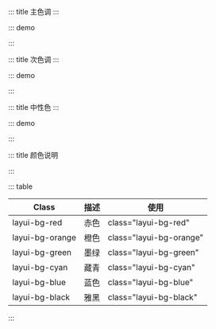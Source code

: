 ::: title 主色调
:::

::: demo

<template>
    <ul class="layui-row layui-col-space15">
        <li class="layui-col-sm6">
            <div style="background-color: #009688;padding:10px;color:whitesmoke;padding:30px;border-radius:2px;">
                <p>#009688</p><p>
                </p><p tips="">主色调之一</p>
            </div>
        </li>
        <li class="layui-col-sm6">
            <div style="background-color: #5FB878;padding:10px;color:whitesmoke;padding:30px;border-radius:2px;">
                <p>#5FB878</p><p>
                </p><p tips="">一般用于选中状态</p>
            </div>
        </li>
        <li class="layui-col-sm6">
            <div style="background-color: #393D49;padding:10px;color:whitesmoke;padding:30px;border-radius:2px;">
                <p>#393D49</p><p>
                </p><p tips="">通常用于导航</p>
            </div>
        </li>
        <li class="layui-col-sm6">
            <div style="background-color: #1E9FFF;padding:10px;color:whitesmoke;padding:30px;border-radius:2px;">
                <p>#1E9FFF</p><p>
                </p><p tips="">经典蓝</p>
            </div>
        </li>
    </ul>
</template>

<script>
import { ref } from 'vue'

export default {
  setup() {

    return {
    }
  }
}
</script>

:::

::: title 次色调
:::

::: demo

<template>
<ul class="layui-row layui-col-space15">
      <li class="layui-col-sm6">
        <div style="background-color: #FFB800;padding:10px;color:whitesmoke;padding:30px;border-radius:2px;">
          <p>#FFB800</p><p>
          </p><p tips="">暖色系</p>
        </div>
      </li>
      <li class="layui-col-sm6">
        <div style="background-color: #FF5722;padding:10px;color:whitesmoke;padding:30px;border-radius:2px;">
          <p>#FF5722</p><p>
          </p><p tips="">比较引人注意的颜色</p>
        </div>
      </li>
      <li class="layui-col-sm6">
        <div style="background-color: #01AAED;padding:10px;color:whitesmoke;padding:30px;border-radius:2px;">
          <p>#01AAED</p><p>
          </p><p tips="">文本链接着色</p>
        </div>
      </li>
      <li class="layui-col-sm6">
        <div style="background-color: #2F4056;padding:10px;color:whitesmoke;padding:30px;border-radius:2px;">
          <p>#2F4056</p><p>
          </p><p tips="">侧边色</p>
        </div>
      </li>
    </ul>
</template>

<script>
import { ref } from 'vue'

export default {
  setup() {

    return {
    }
  }
}
</script>

:::

::: title 中性色
:::

::: demo

<template>
<ul class="layui-row site-doc-color site-doc-necolor">
      <li class="layui-col-md12">
        <div style="background-color: #FAFAFA;">
          <p>#FAFAFA</p><p>
        </p></div>
      </li>
      <li class="layui-col-md12">
        <div style="background-color: #f6f6f6;"><p>#F6F6F6</p><p></p></div>
      </li>
      <li class="layui-col-md4">
        <div style="background-color: #eeeeee;"><p>#eeeeee</p><p></p></div>
      </li>
      <li class="layui-col-md4">
        <div style="background-color: #e2e2e2;"><p>#e2e2e2</p><p></p></div>
      </li>
      <li class="layui-col-md4">
        <div style="background-color: #dddddd;"><p>#dddddd</p><p></p></div>
      </li>
      <li class="layui-col-md4">
        <div style="background-color: #d2d2d2;"><p>#d2d2d2</p><p></p></div>
      </li>
      <li class="layui-col-md4">
        <div style="background-color: #cccccc;"><p>#cccccc</p><p></p></div>
      </li>
      <li class="layui-col-md4">
        <div style="background-color: #c2c2c2;"><p>#c2c2c2</p><p></p></div>
      </li>
    </ul>
</template>

<script>
import { ref } from 'vue'

export default {
  setup() {

    return {
    }
  }
}
</script>

:::

::: title 颜色说明

:::

::: table

| Class           | 描述 | 使用                    |
| --------------- | ---- | ----------------------- |
| layui-bg-red    | 赤色 | class="layui-bg-red"    |
| layui-bg-orange | 橙色 | class="layui-bg-orange" |
| layui-bg-green  | 墨绿 | class="layui-bg-green"  |
| layui-bg-cyan   | 藏青 | class="layui-bg-cyan"   |
| layui-bg-blue   | 蓝色 | class="layui-bg-blue"   |
| layui-bg-black  | 雅黑 | class="layui-bg-black"  |

:::